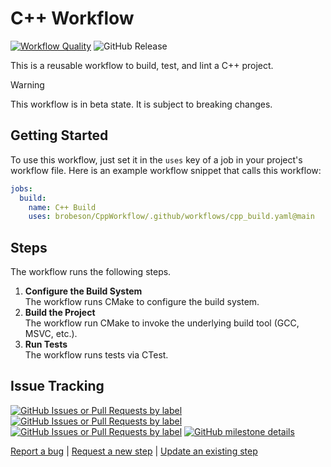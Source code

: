 # C++ Workflow

[![Workflow Quality](https://github.com/brobeson/CppWorkflow/actions/workflows/workflow_quality.yaml/badge.svg)](https://github.com/brobeson/CppWorkflow/actions/workflows/workflow_quality.yaml)
![GitHub Release](https://img.shields.io/github/v/release/brobeson/CppWorkflow?logo=github)

This is a reusable workflow to build, test, and lint a C++ project.

> [!WARNING]  
> This workflow is in beta state.
> It is subject to breaking changes.

## Getting Started

To use this workflow, just set it in the `uses` key of a job in your project's workflow file.
Here is an example workflow snippet that calls this workflow:

```yaml
jobs:
  build:
    name: C++ Build
    uses: brobeson/CppWorkflow/.github/workflows/cpp_build.yaml@main
```

## Steps

The workflow runs the following steps.

1. **Configure the Build System**  
   The workflow runs CMake to configure the build system.
1. **Build the Project**  
   The workflow run CMake to invoke the underlying build tool (GCC, MSVC, etc.).
1. **Run Tests**  
   The workflow runs tests via CTest.

## Issue Tracking

[![GitHub Issues or Pull Requests by label](https://img.shields.io/github/issues/brobeson/CppWorkflow/bug?logo=github&label=Bugs)](https://github.com/brobeson/CppWorkflow/issues?q=is%3Aissue+is%3Aopen+label%3Abug)
[![GitHub Issues or Pull Requests by label](https://img.shields.io/github/issues/brobeson/CppWorkflow/enhancement?logo=github&label=Enhancements)](https://github.com/brobeson/CppWorkflow/issues?q=is%3Aissue+is%3Aopen+label%3Aenhancement)
[![GitHub Issues or Pull Requests by label](https://img.shields.io/github/issues/brobeson/CppWorkflow/new%20step?logo=github&label=New%20Steps)](https://github.com/brobeson/CppWorkflow/issues?q=is%3Aopen+is%3Aissue+label%3A%22new+step%22)
[![GitHub milestone details](https://img.shields.io/github/milestones/progress/brobeson/CppWorkflow/1?logo=github)](https://github.com/brobeson/CppWorkflow/milestone/1)

[Report a bug](https://github.com/brobeson/CppWorkflow/issues/new?assignees=brobeson&labels=bug&projects=&template=bug.yaml) |
[Request a new step](https://github.com/brobeson/CppWorkflow/issues/new?assignees=brobeson&labels=new+step&projects=&template=new_step.yaml) |
[Update an existing step](https://github.com/brobeson/CppWorkflow/issues/new?assignees=brobeson&labels=enhancement&projects=&template=enhancement.yaml)
